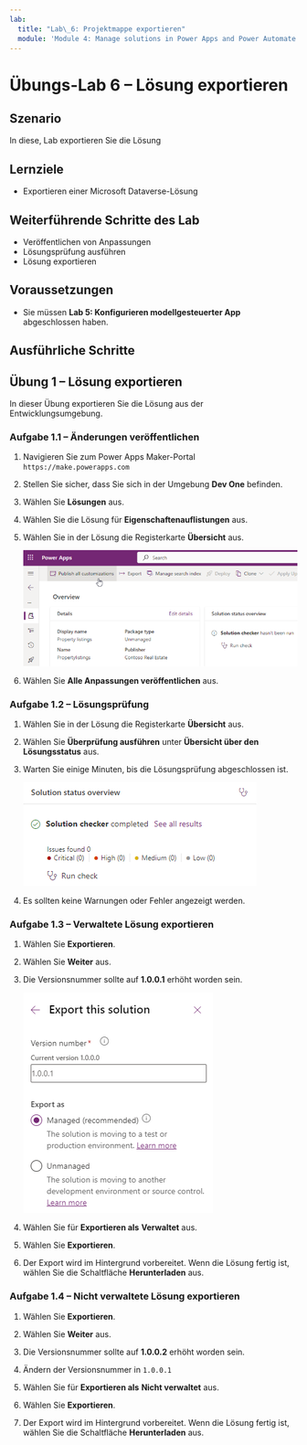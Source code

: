 ```yaml
---
lab:
  title: "Lab\_6: Projektmappe exportieren"
  module: 'Module 4: Manage solutions in Power Apps and Power Automate'
---
```


# Übungs-Lab 6 – Lösung exportieren

## Szenario

In diese, Lab exportieren Sie die Lösung

## Lernziele

- Exportieren einer Microsoft Dataverse-Lösung

## Weiterführende Schritte des Lab

- Veröffentlichen von Anpassungen
- Lösungsprüfung ausführen
- Lösung exportieren
  
## Voraussetzungen

- Sie müssen **Lab 5: Konfigurieren modellgesteuerter App** abgeschlossen haben.

## Ausführliche Schritte

## Übung 1 – Lösung exportieren

In dieser Übung exportieren Sie die Lösung aus der Entwicklungsumgebung.

### Aufgabe 1.1 – Änderungen veröffentlichen

1. Navigieren Sie zum Power Apps Maker-Portal `https://make.powerapps.com`

1. Stellen Sie sicher, dass Sie sich in der Umgebung **Dev One** befinden.

1. Wählen Sie **Lösungen** aus.

1. Wählen Sie die Lösung für **Eigenschaftenauflistungen** aus.

1. Wählen Sie in der Lösung die Registerkarte **Übersicht** aus.

    ![Übersichtsseite der Lösung.](../media/solution-overview.png)

1. Wählen Sie **Alle Anpassungen veröffentlichen** aus.


### Aufgabe 1.2 – Lösungsprüfung

1. Wählen Sie in der Lösung die Registerkarte **Übersicht** aus.

1. Wählen Sie **Überprüfung ausführen** unter **Übersicht über den Lösungsstatus** aus.

1. Warten Sie einige Minuten, bis die Lösungsprüfung abgeschlossen ist.

    ![Ergebnisseite der Lösungsprüfung.](../media/solution-checker.png)

1. Es sollten keine Warnungen oder Fehler angezeigt werden.


### Aufgabe 1.3 – Verwaltete Lösung exportieren

1. Wählen Sie **Exportieren**.

1. Wählen Sie **Weiter** aus.

1. Die Versionsnummer sollte auf **1.0.0.1** erhöht worden sein.

    ![Exportbereich der Lösung.](../media/export-solution.png)

1. Wählen Sie für **Exportieren als** **Verwaltet** aus.

1. Wählen Sie **Exportieren**.

1. Der Export wird im Hintergrund vorbereitet. Wenn die Lösung fertig ist, wählen Sie die Schaltfläche **Herunterladen** aus.


### Aufgabe 1.4 – Nicht verwaltete Lösung exportieren

1. Wählen Sie **Exportieren**.

1. Wählen Sie **Weiter** aus.

1. Die Versionsnummer sollte auf **1.0.0.2** erhöht worden sein.

1. Ändern der Versionsnummer in `1.0.0.1`

1. Wählen Sie für **Exportieren als** **Nicht verwaltet** aus.

1. Wählen Sie **Exportieren**.

1. Der Export wird im Hintergrund vorbereitet. Wenn die Lösung fertig ist, wählen Sie die Schaltfläche **Herunterladen** aus.

